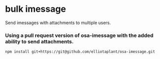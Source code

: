 # bulk imessage

Send imessages with attachments to multiple users.

### Using a pull request version of osa-imessage with the added ability to send attachments.

`npm install git+https://git@github.com/elliotaplant/osa-imessage.git`
